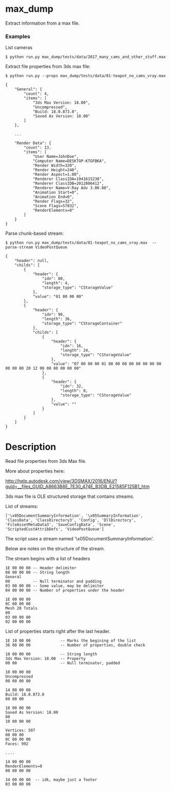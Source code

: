 # max_dump

Extract information from a max file.

### Examples

List cameras


    $ python run.py max_dump/tests/data/2017_many_cams_and_other_stuff.max


Extract file properties from 3ds max file:


    $ python run.py --props max_dump/tests/data/01-teapot_no_cams_vray.max

    {
        "General": {
            "count": 4,
            "items": [
                "3ds Max Version: 18.00",
                "Uncompressed",
                "Build: 18.0.873.0",
                "Saved As Version: 18.00"
            ]
        },

        ...

        "Render Data": {
            "count": 13,
            "items": [
                "User Name=JohnDoe",
                "Computer Name=DESKTOP-KTGFBKA",
                "Render Width=320",
                "Render Height=240",
                "Render Aspect=1.00",
                "Renderer ClassIDA=1941615238",
                "Renderer ClassIDB=2012806412",
                "Renderer Name=V-Ray Adv 3.00.08",
                "Animation Start=0",
                "Animation End=0",
                "Render Flags=32",
                "Scene Flags=57032",
                "RenderElements=0"
            ]
        }
    }


Parse chunk-based stream:


    $ python run.py max_dump/tests/data/01-teapot_no_cams_vray.max  --parse-stream VideoPostQueue

    {
        "header": null,
        "childs": [
            {
                "header": {
                    "idn": 80,
                    "length": 4,
                    "storage_type": "CStorageValue"
                },
                "value": "01 00 00 00"
            },
            {
                "header": {
                    "idn": 96,
                    "length": 36,
                    "storage_type": "CStorageContainer"
                },
                "childs": [
                    {
                        "header": {
                            "idn": 16,
                            "length": 24,
                            "storage_type": "CStorageValue"
                        },
                        "value": "07 00 00 00 01 00 00 00 00 00 00 00 00 00 00 00 20 12 00 00 00 00 00 00"
                    },
                    {
                        "header": {
                            "idn": 32,
                            "length": 0,
                            "storage_type": "CStorageValue"
                        },
                        "value": ""
                    }
                ]
            }
        ]
    }



# Description

Read file properties from 3ds Max file.

More about properties here:

http://help.autodesk.com/view/3DSMAX/2016/ENU/?guid=__files_GUID_A8663B8E_7E30_474E_B3DB_E21585F125B1_htm

3ds max file is OLE structured storage that contains streams.

List of streams:

    ['\x05DocumentSummaryInformation', '\x05SummaryInformation', 'ClassData', 'ClassDirectory3', 'Config', 'DllDirectory', 'FileAssetMetaData3', 'SaveConfigData', 'Scene', 'ScriptedCustAttribDefs', 'VideoPostQueue']

The script uses a stream named '\x05DocumentSummaryInformation'.

Below are notes on the structure of the stream.

The stream begins with a list of headers

    1E 00 00 00 -- Header delimiter
    08 00 00 00 -- String length
    General
    00          -- Null terminator and padding
    03 00 00 00 -- Some value, may be delimiter
    04 00 00 00 -- Number of properties under the header

    1E 00 00 00
    0C 00 00 00
    Mesh 20 Totals
    00
    03 00 00 00
    02 00 00 00

List of properties starts right after the last header.

    1E 10 00 00             -- Marks the begining of the list
    36 00 00 00             -- Number of properties, double check

    18 00 00 00             -- String length
    3ds Max Version: 18.00  -- Property
    00 00                   -- Null terminator, padded

    10 00 00 00
    Uncompressed
    00 00 00 00

    14 00 00 00
    Build: 18.0.873.0
    00 00 00

    18 00 00 00
    Saved As Version: 18.00
    00
    10 00 00 00

    Vertices: 507
    00 00 00
    0C 00 00 00
    Faces: 992

    ....

    14 00 00 00
    RenderElements=0
    00 00 00 00

    34 00 00 00  -- idk, maybe just a footer
    03 00 00 00
